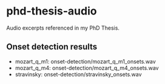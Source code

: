 # phd-thesis-audio

Audio excerpts referenced in my PhD Thesis.

## Onset detection results

- mozart_q_m1:
  onset-detection/mozart_q_m1_onsets.wav
- mozart_q_m4:
  onset-detection/mozart_q_m4_onsets.wav
- stravinsky:
  onset-detection/stravinsky_onsets.wav

